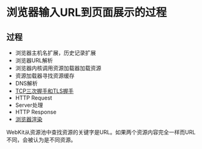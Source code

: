 # 浏览器输入URL到页面展示的过程

## 过程

* 浏览器主机名扩展，历史记录扩展
* 浏览器URL解析
* 浏览器内核调用资源加载器加载资源
* 资源加载器寻找资源缓存
* DNS解析
* [TCP三次握手和TLS握手](./TCP三次握手和TLS握手.md)
* HTTP Request
* Server处理
* HTTP Response
* [浏览器渲染](./浏览器渲染.md)

WebKit从资源池中查找资源的关键字是URL。如果两个资源内容完全一样而URL不同，会被认为是不同资源。